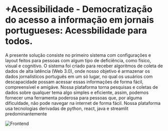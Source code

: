 # +Acessibilidade - Democratização do acesso a informação em jornais portugueses: Acessbilidade para todos.




A presente solução consiste no primeiro sistema com configurações e layout feitos para pessoas com algum tipo de deficiência,  como físico, visual e cognitivo. O sistema foi criado para receber algoritmos de  coleta de dados de alta latência (Web 3.0), onde nosso objetivo é armazenar os dados jornalísticos português em um só lugar, no qual os usuários com descapacidade  possam acessar essas informações de forma fácil, compreensível  e amigáve. Nossa plataforma torna pesquisas e coletas de dados sobre qualquer tema algo simples e eficiente, assim, podemos fornecer uma ferramenta poderosa para pessoas que, 
por alguma dificuldade, não pode navegar na internet de forma fácil. 
Nossa plataforma usa tecnologias derivadas de python, react, java e streamlit predominantemente

![Frontend](front.png)
